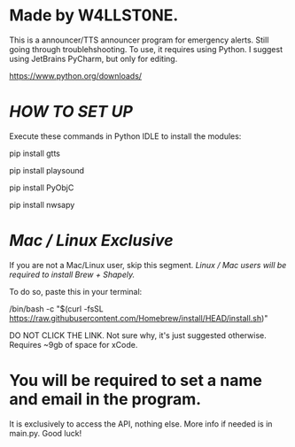 # Made by W4LLST0NE.
This is a announcer/TTS announcer program for emergency alerts. Still going through troublehshooting.
To use, it requires using Python. I suggest using JetBrains PyCharm, but only for editing.

https://www.python.org/downloads/



# ***HOW TO SET UP***
Execute these commands in Python IDLE to install the modules:

pip install gtts

pip install playsound

pip install PyObjC

pip install nwsapy


# ***Mac / Linux Exclusive***
If you are not a Mac/Linux user, skip this segment.
*Linux / Mac users will be required to install Brew + Shapely.*

To do so, paste this in your terminal:

/bin/bash -c "$(curl -fsSL https://raw.githubusercontent.com/Homebrew/install/HEAD/install.sh)"

DO NOT CLICK THE LINK. Not sure why, it's just suggested otherwise.
Requires ~9gb of space for xCode.

# You will be required to set a name and email in the program. 
It is exclusively to access the API, nothing else.
More info if needed is in main.py. Good luck!
